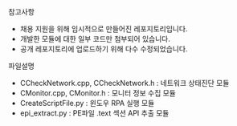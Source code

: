 참고사항
- 채용 지원을 위해 임시적으로 만들어진 레포지토리입니다.
- 개발한 모듈에 대한 일부 코드만 첨부되어 있습니다.
- 공개 레포지토리에 업로드하기 위해 다수 수정되었습니다.

파일설명  
- CCheckNetwork.cpp, CCheckNetwork.h : 네트워크 상태진단 모듈  
- CMonitor.cpp, CMonitor.h : 모니터 정보 수집 모듈  
- CreateScriptFile.py : 윈도우 RPA 실행 모듈  
- epi_extract.py : PE파일 .text 섹션 API 추출 모듈
